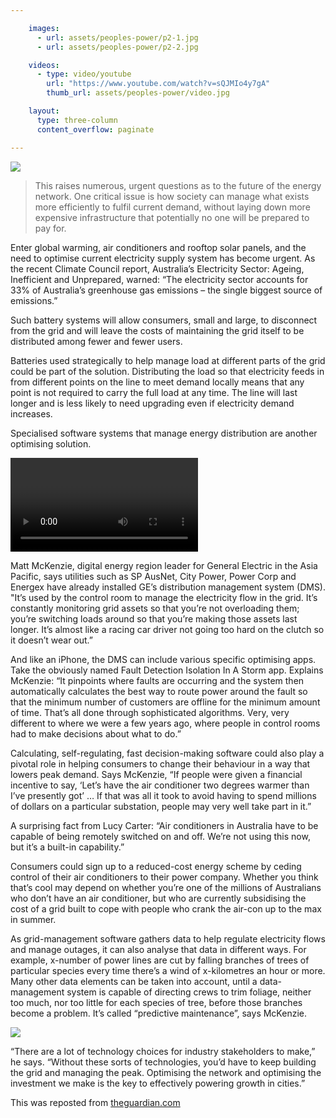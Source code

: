 ```yaml
---

    images:
      - url: assets/peoples-power/p2-1.jpg
      - url: assets/peoples-power/p2-2.jpg

    videos:
      - type: video/youtube
        url: "https://www.youtube.com/watch?v=sQJMIo4y7gA"
        thumb_url: assets/peoples-power/video.jpg

    layout:
      type: three-column
      content_overflow: paginate

---
```


<img data-media-id="images:1" src="assets/peoples-power/p2-1.jpg">

<blockquote>This raises numerous, urgent questions as to the future of the energy network. One critical issue is how society can manage what exists more efficiently to fulfil current demand, without laying down more expensive infrastructure that potentially no one will be prepared to pay for.</blockquote>

Enter global warming, air conditioners and rooftop solar panels, and the need to optimise current electricity supply system has become urgent. As the recent Climate Council report, Australia’s Electricity Sector: Ageing, Inefficient and Unprepared, warned: “The electricity sector accounts for 33% of Australia’s greenhouse gas emissions – the single biggest source of emissions.”

Such battery systems will allow consumers, small and large, to disconnect from the grid and will leave the costs of maintaining the grid itself to be distributed among fewer and fewer users.

Batteries used strategically to help manage load at different parts of the grid could be part of the solution. Distributing the load so that electricity feeds in from different points on the line to meet demand locally means that any point is not required to carry the full load at any time. The line will last longer and is less likely to need upgrading even if electricity demand increases.

Specialised software systems that manage energy distribution are another optimising solution.

<video data-media-id="videos:1"></video>

Matt McKenzie, digital energy region leader for General Electric in the Asia Pacific, says utilities such as SP AusNet, City Power, Power Corp and Energex have already installed GE’s distribution management system (DMS). "It’s used by the control room to manage the electricity flow in the grid. It’s constantly monitoring grid assets so that you’re not overloading them; you’re switching loads around so that you’re making those assets last longer. It’s almost like a racing car driver not going too hard on the clutch so it doesn’t wear out.”

And like an iPhone, the DMS can include various specific optimising apps. Take the obviously named Fault Detection Isolation In A Storm app. Explains McKenzie: “It pinpoints where faults are occurring and the system then automatically calculates the best way to route power around the fault so that the minimum number of customers are offline for the minimum amount of time. That’s all done through sophisticated algorithms. Very, very different to where we were a few years ago, where people in control rooms had to make decisions about what to do.”

Calculating, self-regulating, fast decision-making software could also play a pivotal role in helping consumers to change their behaviour in a way that lowers peak demand. Says McKenzie, “If people were given a financial incentive to say, ‘Let’s have the air conditioner two degrees warmer than I’ve presently got’ … If that was all it took to avoid having to spend millions of dollars on a particular substation, people may very well take part in it.”

A surprising fact from Lucy Carter: “Air conditioners in Australia have to be capable of being remotely switched on and off. We’re not using this now, but it’s a built-in capability.”

Consumers could sign up to a reduced-cost energy scheme by ceding control of their air conditioners to their power company. Whether you think that’s cool may depend on whether you’re one of the millions of Australians who don’t have an air conditioner, but who are currently subsidising the cost of a grid built to cope with people who crank the air-con up to the max in summer.

As grid-management software gathers data to help regulate electricity flows and manage outages, it can also analyse that data in different ways. For example, x-number of power lines are cut by falling branches of trees of particular species every time there’s a wind of x-kilometres an hour or more. Many other data elements can be taken into account, until a data-management system is capable of directing crews to trim foliage, neither too much, nor too little for each species of tree, before those branches become a problem. It’s called “predictive maintenance”, says McKenzie.

<img data-media-id="images:2" src="assets/peoples-power/p2-2.jpg">

“There are a lot of technology choices for industry stakeholders to make,” he says. “Without these sorts of technologies, you’d have to keep building the grid and managing the peak. Optimising the network and optimising the investment we make is the key to effectively powering growth in cities.”

This was reposted from <a href="http://powering-people-city.theguardian.com/index.html#energy-2703" target="_blank">theguardian.com</a>
